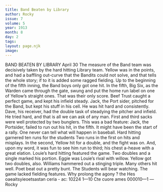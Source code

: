 ```yaml
---
title: Band Beaten by Library
author: Rocky
issue: 7
volume: 5
year: 1913
month: 8
day: 2
tags:
layout: page.njk
image:
---
```

BAND BEATEN BY LIBRARY    April 30    The measure of the Band team was decisively taken by the hard hitting Library team. Yellow was in the points, and had a baffling out-curve that the Bandits could not solve, and that tells the whole story; if to it is added some ragged fielding. Up to the beginning of the fifth inning, the Band boys only got one hit. In the fifth, Big Six, as the Warden came through the gate, swung and put the home run label on one of Yellow’s straight ones. That was their only score. Beef Trust caught a perfect game, and kept his infield steady. Jack, the Port sider, pitched for the Band, but kept his stuff in his cell. He was hit hard and consistently. Dave, his receiver, had the double task of steadying the pitcher and infield. He tried hard, and that is all we can ask of any man. First and third sacks were well protected by two bunglers. This was a bad feature: Jack, the Portsider, failed to run out his hit, in the fifth. It might have been the start of a rally. One never can tell what will happen in baseball. Hard hitting garnered ten runs for the students Two runs in the first on hits and misplays. In the second, Yellow hit for a double, and the fight was on. And, upon my word, it was fun to see him run to third; his chest a-heave with a great elation. Louie’s hard hitting featured the game. Two doubles and a single marked his portion. Eggie was Louie’s rival with willow. Yellow got two doubles, also. Williams hammered out a stinging triple. Many others hit well. Poet beat out a pretty bunt. The Students will bear watching. The game lacked fielding features. Why prolong the agony ?       the Hes oaeaitsyieoetsastan ceria - ac: 10224 1—10 Cte cuore ames 000010—1 —Rocky 
